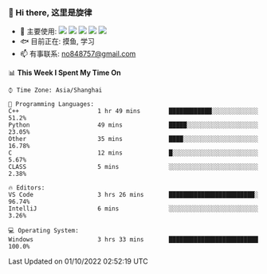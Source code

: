 ### 👋 Hi there, 这里是旋律
- 🔭 主要使用: 
![](https://img.shields.io/badge/-Python-3e74a2?style=flat-square&logo=Python&logoColor=fff)
![](https://img.shields.io/badge/-Java-007396?mstyle=flat-square&logo=Java&logoColor=fff)
![](https://img.shields.io/badge/-Node.js-339933?style=flat-square&logo=Node.js&logoColor=fff)
![](https://img.shields.io/badge/-PostgreSQL-4169e1?style=flat-square&logo=PostgreSQL&logoColor=fff)
![](https://img.shields.io/badge/-VSCode-007acc?style=flat-square&logo=Visual-Studio-Code&logoColor=fff)
- 🐟 目前正在: 摸鱼, 学习
- 📫 有事联系: no848757@gmail.com

<!--START_SECTION:waka-->
📊 **This Week I Spent My Time On** 

```text
⌚︎ Time Zone: Asia/Shanghai

💬 Programming Languages: 
C++                      1 hr 49 mins        ████████████░░░░░░░░░░░░░   51.2% 
Python                   49 mins             █████░░░░░░░░░░░░░░░░░░░░   23.05% 
Other                    35 mins             ████░░░░░░░░░░░░░░░░░░░░░   16.78% 
C                        12 mins             █░░░░░░░░░░░░░░░░░░░░░░░░   5.67% 
CLASS                    5 mins              ░░░░░░░░░░░░░░░░░░░░░░░░░   2.38%

🔥 Editors: 
VS Code                  3 hrs 26 mins       ████████████████████████░   96.74% 
IntelliJ                 6 mins              ░░░░░░░░░░░░░░░░░░░░░░░░░   3.26%

💻 Operating System: 
Windows                  3 hrs 33 mins       █████████████████████████   100.0%

```


 Last Updated on 01/10/2022 02:52:19 UTC
<!--END_SECTION:waka-->
